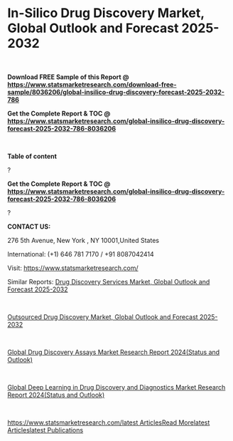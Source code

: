 <h1>In-Silico Drug Discovery Market, Global Outlook and Forecast 2025-2032</h1><br/><p><strong>Download FREE Sample of this Report @ <a href="https://www.statsmarketresearch.com/download-free-sample/8036206/global-insilico-drug-discovery-forecast-2025-2032-786">https://www.statsmarketresearch.com/download-free-sample/8036206/global-insilico-drug-discovery-forecast-2025-2032-786</a></strong></p>
 
 
 
 <div><b>Get the Complete Report & TOC @ <a href="https://www.statsmarketresearch.com/global-insilico-drug-discovery-forecast-2025-2032-786-8036206">https://www.statsmarketresearch.com/global-insilico-drug-discovery-forecast-2025-2032-786-8036206</a></b></div>
 
 
 
 <p><br />
 
 <b>Table of content</b></p>
 
 
 
 <p>? </p>
 
 
 
 <div><b>Get the Complete Report & TOC @ <a href="https://www.statsmarketresearch.com/global-insilico-drug-discovery-forecast-2025-2032-786-8036206">https://www.statsmarketresearch.com/global-insilico-drug-discovery-forecast-2025-2032-786-8036206</a></b></div>
 
 
 
 <p>? </p>
 
 
 
 <p><b>CONTACT US:</b><br />
 
 276 5th Avenue, New York , NY 10001,United States<br />
 
 International: (+1) 646 781 7170 / +91 8087042414<br />
 
 Visit: <a href="https://www.statsmarketresearch.com/">https://www.statsmarketresearch.com/</a><br />
 
 Similar Reports: <a href="https://www.statsmarketresearch.com/global-insilico-drug-discovery-forecast-2025-2032-786-8036206">Drug Discovery Services Market, Global Outlook and Forecast 2025-2032</a><br />
 
 <br />
 
 <a href="https://www.statsmarketresearch.com/global-insilico-drug-discovery-forecast-2025-2032-786-8036206">Outsourced Drug Discovery Market, Global Outlook and Forecast 2025-2032</a><br />
 
 <br />
 
 <a href="https://www.statsmarketresearch.com/global-insilico-drug-discovery-forecast-2025-2032-786-8036206">Global Drug Discovery Assays Market Research Report 2024(Status and Outlook)</a><br />
 
 <br />
 
 <a href="https://www.statsmarketresearch.com/global-insilico-drug-discovery-forecast-2025-2032-786-8036206">Global Deep Learning in Drug Discovery and Diagnostics Market Research Report 2024(Status and Outlook)</a><br />
 
 <br />
 
 <a href="https://gyeongbokgung.com">https://www.statsmarketresearch.com/</a><a href="https://hallyeomaritime.com">latest Articles</a><a href="https://jingwansa.com">Read More</a><a href="https://nguoiviet.jp/">latest Articles</a><a href="https://www.intelmarketresearch.com/">latest Publications</a></p>